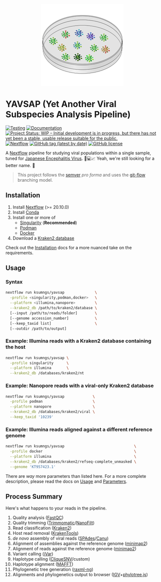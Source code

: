 <!-- markdownlint-disable -->
<p align="center">
  <img src="assets/yavsap-logo.svg" alt="logo" width="270">
</p>

# YAVSAP (Yet Another Viral Subspecies Analysis Pipeline)

[![Testing](https://github.com/ksumngs/yavsap/actions/workflows/ci.yml/badge.svg?branch=master)](https://github.com/ksumngs/yavsap/actions/workflows/ci.yml)
[![Documentation](https://img.shields.io/badge/docs-stable-blue.svg)](https://ksumngs.github.io/yavsap)
[![Project Status: WIP – Initial development is in progress, but there has not yet been a stable, usable release suitable for the public.](https://www.repostatus.org/badges/latest/wip.svg)](https://www.repostatus.org/#wip)
[![Nextflow](https://img.shields.io/badge/nextflow%20DSL2-%E2%89%A520.10.0-23aa62.svg?labelColor=000000)](https://www.nextflow.io/)
[![GitHub tag (latest by date)](https://img.shields.io/github/v/tag/ksumngs/yavsap?label=version)](https://github.com/ksumngs/yavsap/blob/master/CHANGELOG.md)
[![GitHub license](https://img.shields.io/github/license/ksumngs/yavsap)](https://github.com/ksumngs/yavsap/blob/master/LICENSE)

<!-- markdownlint-enable -->

A [Nextflow] pipeline for studying viral populations within a single sample,
tuned for [Japanese Encephalitis Virus]. :dna::computer::chart_with_upwards_trend:
Yeah, we're still looking for a better name. :shrug:

> This project follows the [semver] _pro forma_ and uses the [git-flow]
> branching model.

## Installation

1. Install [Nextflow] (>= 20.10.0)
2. Install [Conda]
3. Install one or more of
   - [Singularity] (**Recommended**)
   - [Podman]
   - [Docker]
4. Download a [Kraken2 database]

Check out the [Installation] docs for a more nuanced take on the requirements.

## Usage

### Syntax

```bash
nextflow run ksumngs/yavsap              \
  -profile <singularity,podman,docker>   \
  --platform <illumina,nanopore>         \
  --kraken2_db /path/to/kraken2/database \
  [--input /path/to/reads/folder]        \
  [--genome accession_number]            \
  [--keep_taxid list]                    \
  [--outdir /path/to/output]
```

### Example: Illumina reads with a Kraken2 database containing the host

```bash
nextflow run ksumngs/yavsap \
  -profile singularity      \
  --platform illumina       \
  --kraken2_db /databases/kraken2/nt
```

### Example: Nanopore reads with a viral-only Kraken2 database

```bash
nextflow run ksumngs/yavsap             \
  -profile podman                       \
  --platform nanopore                   \
  --kraken2_db /databases/kraken2/viral \
  --keep_taxid '10239'
```

### Example: Illumina reads aligned against a different reference genome

```bash
nextflow run ksumngs/yavsap                                \
  -profile docker                                          \
  --platform illumina                                      \
  --kraken2_db /databases/kraken2/refseq-complete_unmasked \
  --genome 'KT957423.1'
```

There are _way_ more parameters than listed here. For a more complete
description, please read the docs on [Usage] and [Parameters].

## Process Summary

Here's what happens to your reads in the pipeline.

 1. Quality analysis ([FastQC])
 2. Quality trimming ([Trimmomatic]/[NanoFilt])
 3. Read classification ([Kraken2])
 4. Host read removal ([KrakenTools])
 5. _de novo_ assembly of viral reads ([SPAdes]/[Canu])
 6. Alignment of assemblies against the reference genome ([minimap2])
 7. Alignment of reads against the reference genome ([minimap2])
 8. Variant calling ([iVar])
 9. Haplotype calling ([CliqueSNV]/custom)
10. Haplotype alignment ([MAFFT])
11. Phylogenetic tree generation ([raxml-ng])
12. Alignments and phylogenetics output to browser ([IGV]+[phylotree.js])

[Canu]: https://canu.readthedocs.io
[CliqueSNV]: https://github.com/vtsyvina/CliqueSNV
[Conda]: https://conda.io/miniconda.html
[Docker]: https://docs.docker.com/engine/installation
[FastQC]: https://www.bioinformatics.babraham.ac.uk/projects/fastqc/
[git-flow]: https://nvie.com/posts/a-successful-git-branching-model
[IGV]: https://igv.org/
[Installation]: https://ksumngs.github.io/yavsap/install
[iVar]: https://andersen-lab.github.io/ivar/html/manualpage.html
[Japanese Encephalitis Virus]: https://www.ncbi.nlm.nih.gov/Taxonomy/Browser/wwwtax.cgi?id=11072
[Kraken2 database]: https://github.com/DerrickWood/kraken2/wiki/Manual#custom-databases
[Kraken2]: https://github.com/DerrickWood/kraken2/wiki
[KrakenTools]: https://github.com/jenniferlu717/KrakenTools
[MAFFT]: https://mafft.cbrc.jp/alignment/software/
[minimap2]: https://lh3.github.io/minimap2/
[NanoFilt]: https://github.com/wdecoster/nanofilt/
[Nextflow]: https://nextflow.io
[Parameters]: https://ksumngs.github.io/yavsap/parameters
[phylotree.js]: https://github.com/veg/phylotree.js
[Podman]: https://podman.io
[raxml-ng]: https://github.com/amkozlov/raxml-ng
[semver]: https://semver.org
[Singularity]: https://www.sylabs.io/guides/3.8/user-guide
[SPAdes]: cab.spbu.ru/spades
[Trimmomatic]: www.usadellab.org/cms/?page=trimmomatic
[Usage]: https://ksumngs.github.io/yavsap/usage
